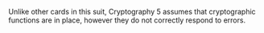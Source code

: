 Unlike other cards in this suit, Cryptography 5 assumes that cryptographic functions are in place, however they do not correctly respond to errors.

